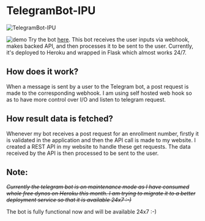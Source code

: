 # TelegramBot-IPU

![TelegramBot-IPU](https://socialify.git.ci/kaustubhgupta/TelegramBot-IPU/image?language=1&theme=Light&stargazers=1&description=1&pulls=1&issues=1&forks=1&owner=1)

![demo](demo/demo.gif)
Try the bot [here](https://t.me/ipuBOT).
This bot receives the user inputs via webhook, makes backed API, and then processes it to be sent to the user. Currently, it's deployed to Heroku and wrapped in Flask which almost works 24/7.

## How does it work?
When a message is sent by a user to the Telegram bot, a post request is made to the corresponding webhook. I am using self hosted web hook so as to have more control over I/O and listen to telegram request.

## How result data is fetched?
Whenever my bot receives a post request for an enrollment number, firstly it is validated in the application and then the API call is made to my website. I created a REST API in my website to handle these get requests. The data received by the API is then processed to be sent to the user.

## Note:
~~*Currently the telegram bot is on maintenance mode as I have consumed whole free dynos on Heroku this month. I am trying to migrate it to a better deployment service so that it is available 24x7 :-)*~~

The bot is fully functional now and will be available 24x7 :-)
